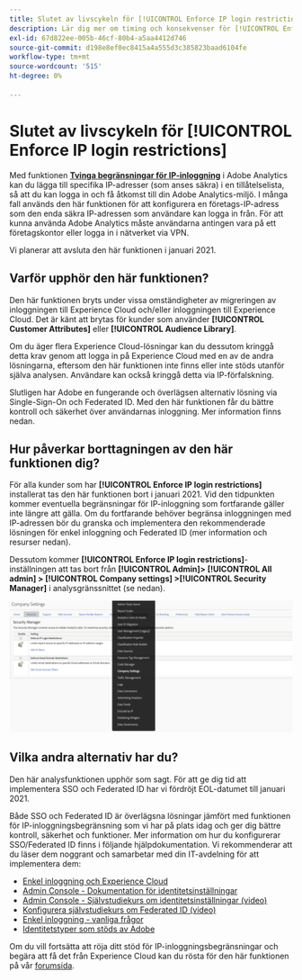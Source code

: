 ```yaml
---
title: Slutet av livscykeln för [!UICONTROL Enforce IP login restrictions]
description: Lär dig mer om timing och konsekvenser för [!UICONTROL Enforce IP login restrictions]
exl-id: 67d822ee-005b-46cf-80b4-a5aa4412d746
source-git-commit: d198e8ef0ec8415a4a555d3c385823baad6104fe
workflow-type: tm+mt
source-wordcount: '515'
ht-degree: 0%

---
```


# Slutet av livscykeln för [!UICONTROL Enforce IP login restrictions]

Med funktionen **[Tvinga begränsningar för IP-inloggning](/help/admin/company/security-manager.md)** i Adobe Analytics kan du lägga till specifika IP-adresser (som anses säkra) i en tillåtelselista, så att du kan logga in och få åtkomst till din Adobe Analytics-miljö. I många fall används den här funktionen för att konfigurera en företags-IP-adress som den enda säkra IP-adressen som användare kan logga in från. För att kunna använda Adobe Analytics måste användarna antingen vara på ett företagskontor eller logga in i nätverket via VPN.

Vi planerar att avsluta den här funktionen i januari 2021.

## Varför upphör den här funktionen?

Den här funktionen bryts under vissa omständigheter av migreringen av inloggningen till Experience Cloud och/eller inloggningen till Experience Cloud. Det är känt att brytas för kunder som använder **[!UICONTROL Customer Attributes]** eller **[!UICONTROL Audience Library]**.

Om du äger flera Experience Cloud-lösningar kan du dessutom kringgå detta krav genom att logga in på Experience Cloud med en av de andra lösningarna, eftersom den här funktionen inte finns eller inte stöds utanför själva analysen. Användare kan också kringgå detta via IP-förfalskning.

Slutligen har Adobe en fungerande och överlägsen alternativ lösning via Single-Sign-On och Federated ID. Med den här funktionen får du bättre kontroll och säkerhet över användarnas inloggning. Mer information finns nedan.

## Hur påverkar borttagningen av den här funktionen dig?

För alla kunder som har **[!UICONTROL Enforce IP login restrictions]** installerat tas den här funktionen bort i januari 2021. Vid den tidpunkten kommer eventuella begränsningar för IP-inloggning som fortfarande gäller inte längre att gälla. Om du fortfarande behöver begränsa inloggningen med IP-adressen bör du granska och implementera den rekommenderade lösningen för enkel inloggning och Federated ID (mer information och resurser nedan).

Dessutom kommer **[!UICONTROL Enforce IP login restrictions]**-inställningen att tas bort från **[!UICONTROL Admin]> [!UICONTROL All admin] > [!UICONTROL Company settings] >[!UICONTROL Security Manager]** i analysgränssnittet (se nedan).

![](assets/sec-manager2.png)

## Vilka andra alternativ har du?

Den här analysfunktionen upphör som sagt. För att ge dig tid att implementera SSO och Federated ID har vi fördröjt EOL-datumet till januari 2021.

Både SSO och Federated ID är överlägsna lösningar jämfört med funktionen för IP-inloggningsbegränsning som vi har på plats idag och ger dig bättre kontroll, säkerhet och funktioner. Mer information om hur du konfigurerar SSO/Federated ID finns i följande hjälpdokumentation. Vi rekommenderar att du läser dem noggrant och samarbetar med din IT-avdelning för att implementera dem:

* [Enkel inloggning och Experience Cloud](https://spark.adobe.com/page/JeSB8EPEQIvjD/)
* [Admin Console - Dokumentation för identitetsinställningar](https://helpx.adobe.com/enterprise/using/set-up-identity.html)
* [Admin Console - Självstudiekurs om identitetsinställningar (video)](https://helpx.adobe.com/enterprise/how-to/identity-directories-domains.html?playlist=/ccx/v1/collection/product/enterprise/topics/enterprise-identity/collection.ccx.js&amp;ref=helpx.adobe.com)
* [Konfigurera självstudiekurs om Federated ID (video)](https://helpx.adobe.com/enterprise/how-to/identity-configure-ids.html?playlist=/ccx/v1/collection/product/enterprise/topics/enterprise-identity/collection.ccx.js&amp;ref=helpx.adobe.com)
* [Enkel inloggning - vanliga frågor](https://helpx.adobe.com/enterprise/using/sso-faq.html)
* [Identitetstyper som stöds av Adobe](https://helpx.adobe.com/enterprise/using/identity.html)

Om du vill fortsätta att röja ditt stöd för IP-inloggningsbegränsningar och begära att få det från Experience Cloud kan du rösta för den här funktionen på vår [forumsida](https://forums.adobe.com/ideas/11648).
